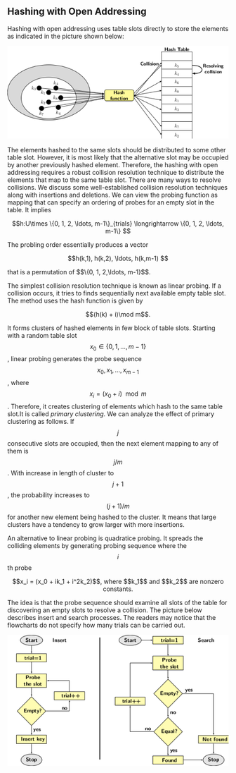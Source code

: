 


## Hashing with Open Addressing

Hashing with open addressing uses table slots directly to store the elements as indicated in the picture shown below:
<p style="text-align:center"}>
    <img src="../images/hashingOpenAddressing1.png">                                                       
</p>
The elements hashed to the same slots should be distributed to some other table slot. However, it is most likely that the alternative slot may
be occupied by another previously hashed element. Therefore, the hashing with open addressing requires a robust collision resolution technique 
to distribute the elements that map to the same table slot. There are many ways to resolve collisions. We discuss some well-established collision
resolution techniques along with insertions and deletions. We can view the probing function as mapping that can specify an ordering of probes 
for an empty slot in the table. It implies
<p style="text-align:center"}>
    $$h:U\times \{0, 1, 2, \ldots, m-1\}_{trials} \longrightarrow  \{0, 1, 2, \ldots, m-1\} $$                                          
</p>
The probling order essentially produces a vector 
<p style="text-align:center"}>
    $$h(k,1), h(k,2), \ldots, h(k,m-1) $$                                     
</p>
that is a permutation of $$\{0, 1, 2,\ldots, m-1}$$. <br>

The simplest collision resolution technique is known as linear probing. If a collision occurs, it tries to finds sequentially next available empty 
table slot. The method uses the hash function is given by 
<p style="text-align:center"}>
$$(h(k) + i)\mod m$$.
</p>

It forms clusters of hashed elements in few block of table slots. Starting with a random table slot $$x_0\in \{0, 1, \ldots, m-1\}$$, linear probing
generates the probe sequence $$x_0, x_1, \ldots, x_{m-1}$$, where $$x_i = (x_0 + i) \mod m$$. Therefore, it creates clustering of elements which hash
to the same table slot.It is called <i>primary clustering</i>. We can analyze the effect of primary clustering as follows. If $$j$$ consecutive slots
are occupied, then the next element mapping to any of them is $$j/m$$. With increase in length of cluster to $$j+1$$, the probability increases 
to $$(j+1)/m$$ for another new element being hashed to the cluster. It means that large clusters have a tendency to grow larger with more insertions.<br>

An alternative to linear probing is quadratice probing. It spreads the colliding elements by generating probing sequence where the $$i$$th probe 
<p style="text-align:center"}>
$$x_i = (x_0 + ik_1 + i^2k_2)$$, where $$k_1$$ and $$k_2$$ are nonzero constants.  
</p>
The idea is that the probe sequence should examine all slots of the table for discovering an empty slots to resolve a collision. The picture below
describes insert and search processes. The readers may notice that the flowcharts do not specify how many trials can be carried out. 
<p style="text-align:center"}>
    <img src="../images/hashingOpenAddressing2.png">                                                       
</p>
 
